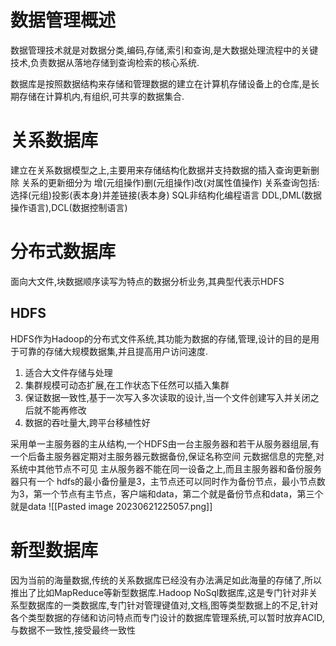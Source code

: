 # 数据管理概述
数据管理技术就是对数据分类,编码,存储,索引和查询,是大数据处理流程中的关键技术,负责数据从落地存储到查询检索的核心系统.

数据库是按照数据结构来存储和管理数据的建立在计算机存储设备上的仓库,是长期存储在计算机内,有组织,可共享的数据集合.
# 关系数据库
建立在关系数据模型之上,主要用来存储结构化数据并支持数据的插入查询更新删除
关系的更新细分为 增(元组操作)删(元组操作)改(对属性值操作)
关系查询包括:选择(元组)投影(表本身)并差链接(表本身)
SQL非结构化编程语言
DDL,DML(数据操作语言),DCL(数据控制语言)

# 分布式数据库
面向大文件,块数据顺序读写为特点的数据分析业务,其典型代表示HDFS
## HDFS
HDFS作为Hadoop的分布式文件系统,其功能为数据的存储,管理,设计的目的是用于可靠的存储大规模数据集,并且提高用户访问速度.
1. 适合大文件存储与处理
2. 集群规模可动态扩展,在工作状态下任然可以插入集群
3. 保证数据一致性,基于一次写入多次读取的设计,当一个文件创建写入并关闭之后就不能再修改
4. 数据的吞吐量大,跨平台移植性好

采用单一主服务器的主从结构,一个HDFS由一台主服务器和若干从服务器组层,有一个后备主服务器定期对主服务器元数据备份,保证名称空间 元数据信息的完整,对系统中其他节点不可见
主从服务器不能在同一设备之上,而且主服务器和备份服务器只有一个
hdfs的最小备份量是3，主节点还可以同时作为备份节点，最小节点数为3，第一个节点有主节点，客户端和data，第二个就是备份节点和data，第三个就是data
![[Pasted image 20230621225057.png]]

# 新型数据库
因为当前的海量数据,传统的关系数据库已经没有办法满足如此海量的存储了,所以推出了比如MapReduce等新型数据库.Hadoop
NoSql数据库,这是专门针对非关系型数据库的一类数据库,专门针对管理键值对,文档,图等类型数据上的不足,针对各个类型数据的存储和访问特点而专门设计的数据库管理系统,可以暂时放弃ACID,与数据不一致性,接受最终一致性

